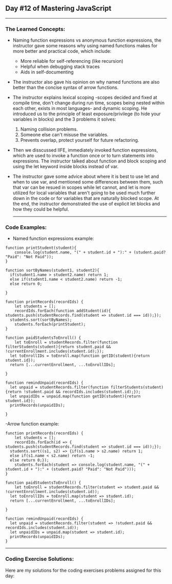 ## Day #12 of Mastering JavaScript
---

  ### The Learned Concepts:
- Naming function expressions vs anonymous function expressions, the instructor gave some reasons why using named functions makes for more better and practical code, which include:
  - More reliable for self-referencing (like recursion)
  - Helpful when debugging stack traces
  - Aids in self-documenting
- The instructor also gave his opinion on why named functions are also better than the concise syntax of arrow functions.
- The instructor explains lexical scoping -scopes decided and fixed at compile time, don't change during run time, scopes being nested within each other, exists in most languages- and dynamic scoping. He introduced us to the principle of least exposure/privilege (to hide your variables in blocks) and the 3 problems it solves:
   1. Naming collision problems.
   2. Someone else can't misuse the variables.
   3. Prevents overlap, protect yourself for future refactoring.
- Then we disscussed IIFE, immediately invoked function expressions, which are used to invoke a function once or to turn statements into expressions. The instructor talked about function and block scoping and using the let keyword inside blocks instead of var.
- The instructor gave some advice about where it is best to use let and when to use var, and mentioned some differences between them, such that var can be resued in scopes while let cannot, and let is more utilized for local variables that aren't going to be used much further down in the code or for variables that are naturally blocked scope. At the end, the instructor demonstrated the use of explicit let blocks and how they could be helpful.
 
  ---
 ### Code Examples: 

 - Named function expressions example:
```
function printStudent(student){
	console.log(student.name, "(" + student.id + "):" + (student.paid? "Paid": "Not Paid"));
}

function sortByNames(student1, student2){
  if(student1.name > student2.name) return 1;
  else if(student1.name < student2.name) return -1;
  else return 0;

}

function printRecords(recordIds) {
	let students = [];
	recordIds.forEach(function addStudent(id){ students.push(studentRecords.find(student => student.id === id));});
  students.sort(sortByNames);
	students.forEach(printStudent);
}

function paidStudentsToEnroll() {
	let toEnroll = studentRecords.filter(function filterStudents(student){return student.paid && !currentEnrollment.includes(student.id);});
  let toEnrollIDs = toEnroll.map(function getID(student){return student.id});
  return [...currentEnrollment, ...toEnrollIDs];

}

function remindUnpaid(recordIds) {
  let unpaid = studentRecords.filter(function filterStudents(student){return !student.paid && recordIds.includes(student.id);});
  let unpaidIDs = unpaid.map(function getID(student){return student.id});
  printRecords(unpaidIDs);

}
```

-Arrow function example: 
```
function printRecords(recordIds) {
	let students = [];
	recordIds.forEach(id => { students.push(studentRecords.find(student => student.id === id));});
  students.sort((s1, s2) => {if(s1.name > s2.name) return 1;
  else if(s1.name < s2.name) return -1;
  else return 0;});
	students.forEach(student => console.log(student.name, "(" + student.id + "):" + (student.paid? "Paid": "Not Paid")));
}

function paidStudentsToEnroll() {
	let toEnroll = studentRecords.filter(student => student.paid && !currentEnrollment.includes(student.id));
  let toEnrollIDs = toEnroll.map(student => student.id);
  return [...currentEnrollment, ...toEnrollIDs];

}

function remindUnpaid(recordIds) {
  let unpaid = studentRecords.filter(student => !student.paid && recordIds.includes(student.id));
  let unpaidIDs = unpaid.map(student => student.id);
  printRecords(unpaidIDs);
}

```


---
 ### Coding Exercise Solutions:
 Here are my solutions for the coding exercises problems assigned for this day:
